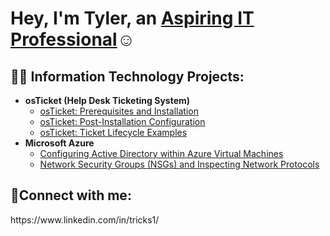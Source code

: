 <h1>Hey, I'm Tyler, an <a href="https://linkedin.com/in/tricks1">Aspiring IT Professional</a>☺</h1>

<h2>👨‍💻 Information Technology Projects:</h2>

- <b>osTicket (Help Desk Ticketing System)</b>
  - [osTicket: Prerequisites and Installation](https://github.com/TylerRicks1/osticket-prereqs)
  - [osTicket: Post-Installation Configuration](https://github.com/TylerRicks1/post-install-config)
  - [osTicket: Ticket Lifecycle Examples](https://github.com/TylerRicks1/ticket-lifecycle)
- <b>Microsoft Azure</b>
  - [Configuring Active Directory within Azure Virtual Machines](https://github.com/TylerRicks1/configure-ad)
  - [Network Security Groups (NSGs) and Inspecting Network Protocols](https://github.com/TylerRicks1/azure-network-protocols)

<h2>🤳Connect with me:</h2>
https://www.linkedin.com/in/tricks1/
